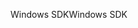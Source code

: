 <span data-ttu-id="64313-101">Windows SDK</span><span class="sxs-lookup"><span data-stu-id="64313-101">Windows SDK</span></span>